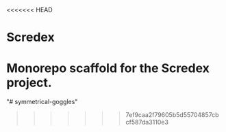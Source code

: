 <<<<<<< HEAD
# Scredex
Monorepo scaffold for the Scredex project.
=======
"# symmetrical-goggles" 
>>>>>>> 7ef9caa2f79605b5d55704857cbcf587da3110e3
